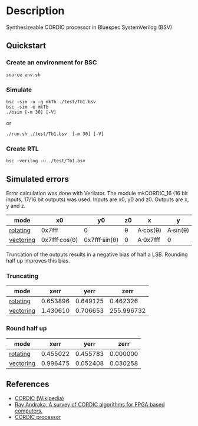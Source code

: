 # Description

Synthesizeable CORDIC processor in Bluespec SystemVerilog (BSV)

## Quickstart

### Create an environment for BSC
```shell
source env.sh
```

### Simulate
```shell
bsc -sim -u -g mkTb ./test/Tb1.bsv
bsc -sim -e mkTb
./bsim [-m 30] [-V]
```
or
```shell
./run.sh ./test/Tb1.bsv  [-m 30] [-V]
```

### Create RTL
```shell
bsc -verilog -u ./test/Tb1.bsv
```

## Simulated errors
Error calculation was done with Verilator. The module mkCORDIC_16 (16 bit inputs, 17/16 bit outputs) was used.
Inputs are x0, y0 and z0. Outputs are x, y and z.

|  mode                                            | x0            | y0            | z0 | x           | y        | z |
|--------------------------------------------------|---------------|---------------|----|-------------|----------|---|
| [rotating](sim/verilator/rotating/Request.cpp)   | 0x7fff        | 0             | θ  | A·cos(θ)    | A·sin(θ) | 0 |
| [vectoring](sim/verilator/vectoring/Request.cpp) | 0x7fff·cos(θ) | 0x7fff·sin(θ) | 0  | A·0x7fff    | 0        | θ |

Truncation of the outputs results in a negative bias of half a LSB. Rounding half up improves this bias.

### Truncating
|  mode                                             | xerr     | yerr     | zerr       |
|---------------------------------------------------|----------|----------|------------|
| [rotating](sim/verilator/rotating/Response.cpp)   | 0.653896 | 0.649125 | 0.462326   |
| [vectoring](sim/verilator/vectoring/Response.cpp) | 1.430610 | 0.706653 | 255.996732 |

### Round half up
|  mode                                             | xerr     | yerr     | zerr     |
|---------------------------------------------------|----------|----------|----------|
| [rotating](sim/verilator/rotating/Response.cpp)   | 0.455022 | 0.455783 | 0.000000 |
| [vectoring](sim/verilator/vectoring/Response.cpp) | 0.996475 | 0.052408 | 0.030258 |


## References
* [CORDIC (Wikipedia)](https://en.wikipedia.org/wiki/CORDIC)
* [Ray Andraka, A survey of CORDIC algorithms for FPGA based computers.](http://www.andraka.com/files/crdcsrvy.pdf)
* [CORDIC processor](https://github.com/pbing/CORDIC)
